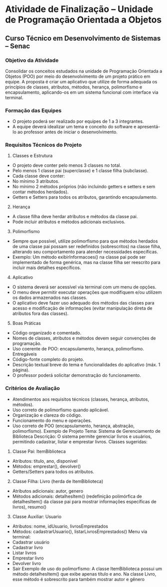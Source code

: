 # Atividade de Finalização – Unidade de Programação Orientada a Objetos
## Curso Técnico em Desenvolvimento de Sistemas – Senac
### Objetivo da Atividade
Consolidar os conceitos estudados na unidade de Programação Orientada a Objetos (POO) por meio do desenvolvimento de um projeto prático em equipe. A proposta é criar um aplicativo que utilize de forma adequada os princípios de classes, atributos, métodos, herança, polimorfismo e encapsulamento, aplicando-os em um sistema funcional com interface via terminal.
### Formação das Equipes
- O projeto poderá ser realizado por equipes de 1 a 3 integrantes.
- A equipe deverá idealizar um tema e conceito do software e apresentá-lo ao professor antes de iniciar o desenvolvimento.
### Requisitos Técnicos do Projeto
1. Classes e Estrutura
- O projeto deve conter pelo menos 3 classes no total.
- Pelo menos 1 classe pai (superclasse) e 1 classe filha (subclasse).
- Cada classe deve conter:
- No mínimo 3 atributos.
- No mínimo 2 métodos próprios (não incluindo getters e setters e sem
contar métodos herdados).
- Getters e Setters para todos os atributos, garantindo
encapsulamento.
2. Herança
- A classe filha deve herdar atributos e métodos da classe pai.
- Pode incluir atributos e métodos adicionais exclusivos.
3. Polimorfismo
- Sempre que possível, utilize polimorfismo para que métodos herdados de
uma classe pai possam ser redefinidos (sobrescritos) na classe filha,
alterando seu comportamento para atender necessidades específicas.
- Exemplo: Um método exibirInformacoes() na classe pai pode ser
implementado de forma genérica, mas na classe filha ser reescrito para
incluir mais detalhes específicos.
4. Aplicativo
- O sistema deverá ser acessível via terminal com um menu de opções.
- O menu deve permitir executar operações que modifiquem e/ou utilizem os
dados armazenados nas classes.
- O aplicativo deve fazer uso adequado dos métodos das classes para
acesso e modificação de informações (evitar manipulação direta de
atributos fora das classes).
5. Boas Práticas
- Código organizado e comentado.
- Nomes de classes, atributos e métodos devem seguir convenções de
programação.
- Uso coerente de POO: encapsulamento, herança, polimorfismo.
Entregáveis
- Código-fonte completo do projeto.
- Descrição textual breve do tema e funcionalidades do aplicativo (máx. 1 página).
- O professor poderá solicitar demonstração do funcionamento.
### Critérios de Avaliação
- Atendimentos aos requisitos técnicos (classes, herança, atributos, métodos).
- Uso correto de polimorfismo quando aplicável.
- Organização e clareza do código.
- Funcionamento do menu e operações.
- Uso correto de POO (encapsulamento, herança, abstração, polimorfismo).
Exemplo de Projeto
Tema: Sistema de Gerenciamento de Biblioteca
Descrição: O sistema permite gerenciar livros e usuários, permitindo cadastrar, listar e
emprestar livros.
Classes sugeridas:
1. Classe Pai: ItemBiblioteca
- Atributos: titulo, ano, disponivel
- Métodos: emprestar(), devolver()
- Getters/Setters para todos os atributos.
2. Classe Filha: Livro (herda de ItemBiblioteca)
- Atributos adicionais: autor, genero
- Métodos adicionais: detalhesItem() (redefinição polimórfica de
detalhesItem() da classe pai para mostrar informações específicas de
livros), resumo()
3. Classe Auxiliar: Usuario
- Atributos: nome, idUsuario, livrosEmprestados
- Métodos: cadastrarUsuario(), listarLivrosEmprestados()
Menu via terminal:
- Cadastrar usuário
- Cadastrar livro
- Listar livros
- Emprestar livro
- Devolver livro
- Sair
Exemplo de uso do polimorfismo:
A classe ItemBiblioteca possui um método detalhesItem() que exibe apenas título e
ano. Na classe Livro, esse método é sobrescrito para também mostrar autor e gênero        
